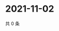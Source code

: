 # 2021-11-02

共 0 条

<!-- BEGIN WEIBO -->
<!-- 最后更新时间 Tue Nov 02 2021 09:50:07 GMT+0800 (China Standard Time) -->

<!-- END WEIBO -->
